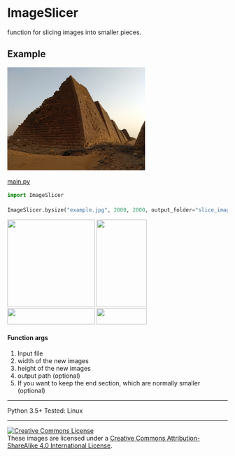 # ImageSlicer
function for slicing images into smaller pieces.

Example
---
<img src="example.jpg" width="315" title="original image">  

[main.py](main.py)  
```python
import ImageSlicer

ImageSlicer.bysize("example.jpg", 2000, 2000, output_folder="slice_image", keep_end_sections=True)
```````

<img src="slice_image/0001_example.jpg" width="200" height="200"> <img src="slice_image/0002_example.jpg" width="115" height="200">  
<img src="slice_image/0003_example.jpg" width="200" height="37"> <img src="slice_image/0004_example.jpg" width="115" height="37">  

#### Function args
  
1. Input file  
2. width of the new images  
3. height of the new images  
4. output path (optional)  
5. If you want to keep the end section, which are normally smaller (optional)  

---
Python 3.5+
Tested: Linux

---  
  
   
<a rel="license" href="http://creativecommons.org/licenses/by-sa/4.0/"><img alt="Creative Commons License" style="border-width:0" src="https://i.creativecommons.org/l/by-sa/4.0/88x31.png" /></a><br />These images are licensed under a <a rel="license" href="http://creativecommons.org/licenses/by-sa/4.0/">Creative Commons Attribution-ShareAlike 4.0 International License</a>.
